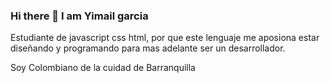 ### Hi there 👋 I am Yimail garcia 

Estudiante de javascript css html, por que este lenguaje me aposiona estar diseñando y programando para mas adelante ser un desarrollador.

Soy Colombiano de la cuidad de Barranquilla 

